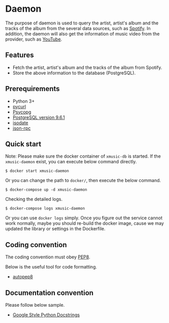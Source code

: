 # Daemon

The purpose of daemon is used to query the artist, artist's album and the tracks of the album from the several data sources, such as [Spotify](https://www.spotify.com/). In addition, the daemon will also get the information of music video from the provider, such as [YouTube](http://www.youtube.com).

## Features

* Fetch the artist, artist's album and the tracks of the album from Spotify.
* Store the above information to the database (PostgreSQL).

## Prerequirements

* Python 3+
* [pycurl](http://pycurl.io/)
* [Psycopg](http://initd.org/psycopg/)
* [PostgreSQL version 9.6.1](https://www.postgresql.org/download/)
* [isodate](https://pypi.python.org/pypi/isodate)
* [json-rpc](https://github.com/pavlov99/json-rpc)

## Quick start

Note: Please make sure the docker container of `xmusic-db` is started. If the `xmusic-daemon` exist, you can execute below command directly.

```
$ docker start xmusic-daemon
```

Or you can change the path to `docker/`, then execute the below command.

```
$ docker-compose up -d xmusic-daemon
```
Checking the detailed logs.

```
$ docker-compose logs xmusic-daemon
```

Or you can use `docker logs` simply.
Once you figure out the service cannot work normally, maybe you should re-build the docker image, cause we may updated the library or settings in the Dockerfile.

## Coding convention
The coding convention must obey [PEP8](https://www.python.org/dev/peps/pep-0008/).

Below is the useful tool for code formatting.
- [autopep8](https://github.com/hhatto/autopep8)

## Documentation convention
Please follow below sample.
- [Google Style Python Docstrings](http://sphinxcontrib-napoleon.readthedocs.io/en/latest/example_google.html)
